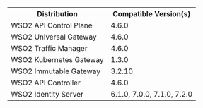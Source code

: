 <table>
    <colgroup>
        <col />
        <col />
        <col />
    </colgroup>
    <tbody>
        <tr>
            <th colspan="2">Distribution</th>
            <th>Compatible Version(s)</th>
        </tr>
        <tr>
            <td colspan="2">WSO2 API Control Plane</td>
            <td>4.6.0</td>
        </tr>
        <tr>
            <td colspan="2">WSO2 Universal Gateway</td>
            <td>4.6.0</td>
        </tr>
        <tr>
            <td colspan="2">WSO2 Traffic Manager</td>
            <td>4.6.0</td>
        </tr>
        <tr>
            <td colspan="2">WSO2 Kubernetes Gateway</td>
            <td>1.3.0</td>
        </tr>
        <tr>
            <td colspan="2">WSO2 Immutable Gateway</td>
            <td>3.2.10</td>
        </tr>
        <tr>
            <td colspan="2">WSO2 API Controller</td>
            <td>4.6.0</td>
        </tr>
        <tr>
            <td colspan="2">WSO2 Identity Server</td>
            <td>6.1.0, 7.0.0, 7.1.0, 7.2.0</td>
        </tr>
    </tbody>
</table>